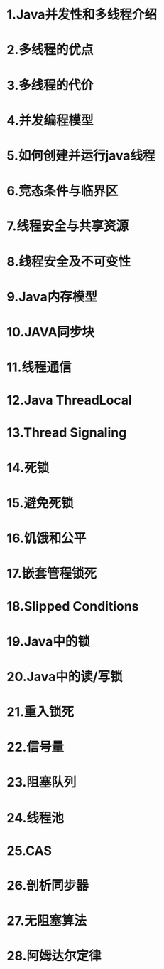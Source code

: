 <!-- GFM-TOC -->

<!-- GFM-TOC -->

# 1.Java并发性和多线程介绍
# 2.多线程的优点
# 3.多线程的代价
# 4.并发编程模型
# 5.如何创建并运行java线程
# 6.竞态条件与临界区
# 7.线程安全与共享资源
# 8.线程安全及不可变性
# 9.Java内存模型
# 10.JAVA同步块
# 11.线程通信
# 12.Java ThreadLocal
# 13.Thread Signaling
# 14.死锁
# 15.避免死锁
# 16.饥饿和公平
# 17.嵌套管程锁死
# 18.Slipped Conditions
# 19.Java中的锁
# 20.Java中的读/写锁
# 21.重入锁死
# 22.信号量
# 23.阻塞队列
# 24.线程池
# 25.CAS
# 26.剖析同步器
# 27.无阻塞算法
# 28.阿姆达尔定律